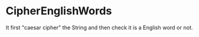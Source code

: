 # CipherEnglishWords
It first "caesar cipher" the String and then check it is a English word or not.
